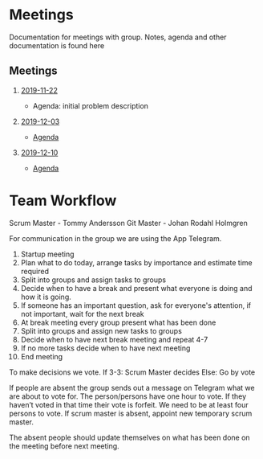 # Meetings
Documentation for meetings with group. Notes, agenda and other documentation is found here
## Meetings


1. [2019-11-22](Group2191122.md)
    - Agenda: initial problem description
    
    
1. [2019-12-03](Second_meeting.md)
    - [Agenda](Agenda191203.md)
    
1. [2019-12-10](Meeting_191210.md)
    - [Agenda](Agenda191210.md)

 
# Team Workflow
Scrum Master - Tommy Andersson
Git Master - Johan Rodahl Holmgren

For communication in the group we are using the App Telegram.

1. Startup meeting
1. Plan what to do today, arrange tasks by importance and estimate time required
1. Split into groups and assign tasks to groups
1. Decide when to have a break and present what everyone is doing and how it is going.
1. If someone has an important question, ask for everyone's attention, if not important, wait for the next break
1. At break meeting every group present what has been done
1. Split into groups and assign new tasks to groups
1. Decide when to have next break meeting and repeat 4-7
1. If no more tasks decide when to have next meeting
1. End meeting

To make decisions we vote. 
If 3-3:
Scrum Master decides
Else:
Go by vote 

If people are absent the group sends out a message on Telegram what we are about to vote for. The person/persons have one hour to vote. If they haven’t voted in that time their vote is forfeit. We need to be at least four persons to vote. If scrum master is absent, appoint new temporary scrum master.

The absent people should update themselves on what has been done on the meeting before next meeting. 
